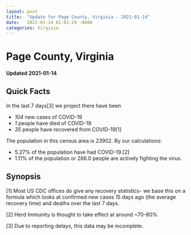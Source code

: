 ```yaml
---
layout: post
title:  "Update for Page County, Virginia - 2021-01-14"
date:   2021-01-14 01:01:29 -0600
categories: Virginia
---
```


# Page County, Virginia
#### Updated 2021-01-14

## Quick Facts

In the last 7 days[3] we project there have been
- *104* new cases of COVID-19
- *1* people have died of COVID-19
- *35* people have recovered from COVID-19[1]

The population in this census area is 23902. By our calculations:
- 5.27% of the population have had COVID-19.[2]
- 1.11% of the population or 266.0 people are actively fighting the virus.

## Synopsis




[1] Most US CDC offices do give any recovery statistics- we base this on a formula which looks at confirmed new cases
15 days ago (the average recovery time) and deaths over the last 7 days.

[2] Herd Immunity is thought to take effect at around ~70-80%

[3] Due to reporting delays, this data may be incomplete.
 
    